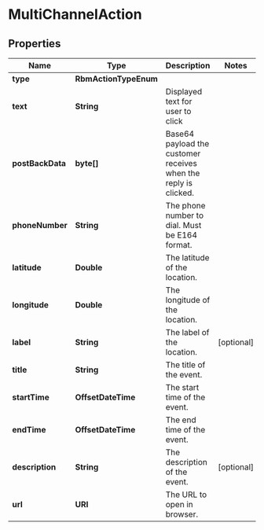 

# MultiChannelAction


## Properties

| Name | Type | Description | Notes |
|------------ | ------------- | ------------- | -------------|
|**type** | **RbmActionTypeEnum** |  |  |
|**text** | **String** | Displayed text for user to click |  |
|**postBackData** | **byte[]** | Base64 payload the customer receives when the reply is clicked. |  |
|**phoneNumber** | **String** | The phone number to dial. Must be E164 format. |  |
|**latitude** | **Double** | The latitude of the location. |  |
|**longitude** | **Double** | The longitude of the location. |  |
|**label** | **String** | The label of the location. |  [optional] |
|**title** | **String** | The title of the event. |  |
|**startTime** | **OffsetDateTime** | The start time of the event. |  |
|**endTime** | **OffsetDateTime** | The end time of the event. |  |
|**description** | **String** | The description of the event. |  [optional] |
|**url** | **URI** | The URL to open in browser. |  |



